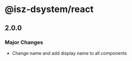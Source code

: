 # @isz-dsystem/react

## 2.0.0

### Major Changes

- Change name and add display name to all components
